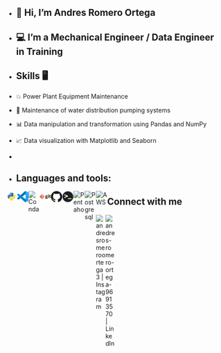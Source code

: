 - ## 👋 Hi, I’m Andres Romero Ortega
  
- ## 💻 I’m a Mechanical Engineer / Data Engineer in Training

- ## Skills 🖥️
  
- 💥 Power Plant Equipment Maintenance
- 🚰 Maintenance of water distribution pumping systems
- 📊 Data manipulation and transformation using Pandas and NumPy
- 📈 Data visualization with Matplotlib and Seaborn
- 

- ## Languages and tools:
<img align="left" alt="Python" width="26px" src="https://raw.githubusercontent.com/github/explore/80688e429a7d4ef2fca1e82350fe8e3517d3494d/topics/python/python.png" />
<img align="left" alt="Visual Studio Code" width="26px" src="https://raw.githubusercontent.com/github/explore/80688e429a7d4ef2fca1e82350fe8e3517d3494d/topics/visual-studio-code/visual-studio-code.png" />
<img align="left" alt="Conda" width="26px" src="https://avatars2.githubusercontent.com/u/6392739?s=200&v=4" />
<img align="left" alt="Git" width="26px" src="https://raw.githubusercontent.com/github/explore/80688e429a7d4ef2fca1e82350fe8e3517d3494d/topics/git/git.png" />
<img align="left" alt="Github" width="26px" src="https://raw.githubusercontent.com/github/explore/78df643247d429f6cc873026c0622819ad797942/topics/github/github.png" />
<img align="left" alt="Terminal" width="26px" src="https://raw.githubusercontent.com/github/explore/78df643247d429f6cc873026c0622819ad797942/topics/terminal/terminal.png" />
<img align="left" alt="Pentaho" width="26px" src="https://github.com/andresromero522/andresromero522/assets/128875661/dbc311d9-1cc4-4827-a190-24fbc31aec64" />
<img align="left" alt="Postgresql" width="26px" src= "https://github.com/andresromero522/andresromero522/assets/128875661/c55183a0-c89e-440f-bd00-1206f1984fe8" />
<img align="left" alt="AWS" width="26px" src= "https://github.com/andresromero522/andresromero522/assets/128875661/db93a87a-441b-4d47-9e34-daaccd271f02" />

## Connect with me
[<img align="left" alt="andresromeroortega3 | Instagram" width="22px" src="https://cdn.jsdelivr.net/npm/simple-icons@v3/icons/instagram.svg" />][instagram]
[<img align="left" alt="andres-romero-ortega-96913570 | LinkedIn" width="22px" src="https://cdn.jsdelivr.net/npm/simple-icons@v3/icons/linkedin.svg" />][linkedin]

<br>

<!-- Abbreviationss -->
[instagram]: https://www.instagram.com/andresromeroortega3/
[linkedin]: linkedin.com/in/andres-romero-ortega-96913570
<!---
andresromero522/andresromero522 is a ✨ special ✨ repository because its `README.md` (this file) appears on your GitHub profile.
You can click the Preview link to take a look at your changes.
--->
